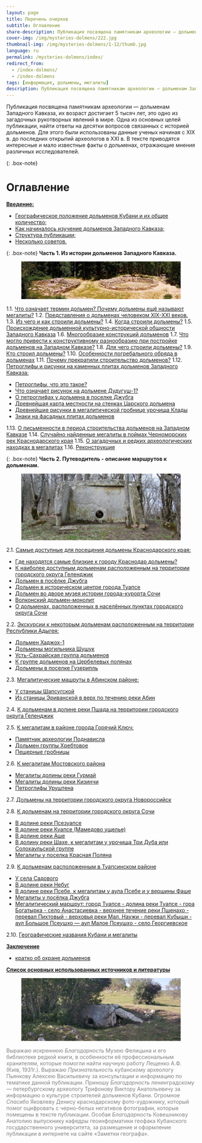 ```yaml
---
layout: page
title: Перечень очерков
subtitle: Оглавление
share-description: Публикация посвящена памятникам археологии — дольменам Западного Кавказа, их возраст достигает 5 тысяч лет, это одно из загадочных рукотворных явлений в мире.
cover-img: /img/mysteries-dolmens/222.jpg
thumbnail-img: /img/mysteries-dolmens/1-12/thumb.jpg
language: ru
permalink: /mysteries-dolmens/index/
redirect_from:
  - /index-dolmens/
  - /index-dolmens
tags: [информация, дольмены, мегалиты]
description: Публикация посвящена памятникам археологии — дольменам Западного Кавказа, их возраст достигает 5 тысяч лет, это одно из загадочных рукотворных явлений в мире. Одна из основных целей публикации, найти ответы на десятки вопросов связанных с историей дольменов. Для этого были использованы данные ученых начиная с ХIХ в. до последних открытий археологов в ХХI в. В тексте приводятся интересные и мало известные факты о дольменах, отражающие мнения различных исследователей.
---
```

Публикация посвящена памятникам археологии — дольменам Западного Кавказа, их возраст достигает 5 тысяч лет, это одно из загадочных рукотворных явлений в мире. Одна из основных целей публикации, найти ответы на десятки вопросов связанных с историей дольменов. Для этого были использованы данные ученых начиная с ХIХ в. до последних открытий археологов в ХХI в. В тексте приводятся интересные и мало известные факты о дольменах, отражающие мнения различных исследователей.

{: .box-note}
# Оглавление

[**Введение:**](/mysteries-dolmens/intro/)
- [Географическое положение дольменов Кубани и их общее количество;](/mysteries-dolmens/intro/#%D0%B2%D0%B2%D0%B5%D0%B4%D0%B5%D0%BD%D0%B8%D0%B51)
- [Как начиналось изучение дольменов Западного Кавказа;](/mysteries-dolmens/intro/#%D0%B2%D0%B2%D0%B5%D0%B4%D0%B5%D0%BD%D0%B8%D0%B52)
- [Структура публикации;](/mysteries-dolmens/intro/#%D0%B2%D0%B2%D0%B5%D0%B4%D0%B5%D0%BD%D0%B8%D0%B53)
- [Несколько советов.](/mysteries-dolmens/intro/#%D0%B2%D0%B2%D0%B5%D0%B4%D0%B5%D0%BD%D0%B8%D0%B54)

{: .box-note}
**<a name="ch1"></a>Часть 1. Из истории дольменов Западного Кавказа.**

<figure>
	<img alt="Мегалитический комплекс Жане 1" title="Мегалитический комплекс Жане 1" src="/img/mysteries-dolmens/index/03.jpg"/>
</figure>

1.1. [Что означает термин дольмен? Почему дольмены ещё называют мегалиты?](/mysteries-dolmens/ch1p1/)
1.2. [Представления о дольменах человеком ХIХ-ХХI веков.](/mysteries-dolmens/ch1p2/)
1.3. [Из чего и как строили дольмены?](/mysteries-dolmens/ch1p3/)
1.4. [Когда строили дольмены?](/mysteries-dolmens/ch1p4/)
1.5. [Происхождение дольменной культурно-исторической общности Западного Кавказа](/mysteries-dolmens/ch1p5/)
1.6. [Многообразие конструкций дольменов](/mysteries-dolmens/ch1p6/)
1.7. [Что могло привести к конструктивному разнообразию при постройке дольменов на Западном Кавказе?](/mysteries-dolmens/ch1p7/)
1.8. [Для чего строили дольмены?](/mysteries-dolmens/ch1p8/)
1.9. [Кто строил дольмены?](/mysteries-dolmens/ch1p9/)
1.10. [Особенности погребального обряда в дольменах](/mysteries-dolmens/ch1p10/)
1.11. [Почему прекратили строительство дольменов?](/mysteries-dolmens/ch1p11/)
1.12. [Петроглифы и рисунки на каменных плитах дольменов Западного Кавказа:](/mysteries-dolmens/ch1p12/)
- [Петроглифы, что это такое?](/mysteries-dolmens/ch1p12/#petr1)
- [Что означает рисунок на дольмене Дудугуш-1?](/mysteries-dolmens/ch1p12/#petr2)
- [О петроглифах у дольмена в поселке Джубга](/mysteries-dolmens/ch1p12/#petr3)
- [Древнейшая карта местности на стенках Царского дольмена](/mysteries-dolmens/ch1p12/#petr4)
- [Древнейшие рисунки в мегалитической гробнице урочища Клады](/mysteries-dolmens/ch1p12/#petr5)
- [Знаки на фасадных плитах дольменов](/mysteries-dolmens/ch1p12/#petr6)

1.13. [О письменности в период строительства дольменов на Западном Кавказе](/mysteries-dolmens/ch1p13/)
1.14. [Случайно найденные мегалиты в поймах Черноморских рек Краснодарского края](/mysteries-dolmens/ch1p14/)
1.15. [О загадочных и редких археологических находках в мегалитах](/mysteries-dolmens/ch1p15/)
1.16. [Реконструкция](/mysteries-dolmens/ch1p16/)

{: .box-note}
**<a name="ch2"></a>Часть 2. Путеводитель - описание маршрутов к дольменам.**

<figure>
	<img alt="Плиточный дольмен, западный из двух мегалитов, сооруженных в нескольких метрах друг от друга. Расположены в 3,5 км на северо-восток от посёлка Новый Абинского района у безымянной высоты 460,2 м" title="Плиточный дольмен, западный из двух мегалитов, сооруженных в нескольких метрах друг от друга. Расположены в 3,5 км на северо-восток от посёлка Новый Абинского района у безымянной высоты 460,2 м" src="/img/mysteries-dolmens/index/01.jpg"/>
</figure>

2.1. [Самые доступные для посещения дольмены Краснодарского края:](/mysteries-dolmens/ch2p1/)
- [Где находятся самые близкие к городу Краснодар дольмены?](/mysteries-dolmens/ch2p1/#2-1-1)
- [К наиболее доступным дольменам расположенным на территории городского округа Геленджик](/mysteries-dolmens/ch2p1/#2-1-2)
- [Дольмен в посёлке Джубга](/mysteries-dolmens/ch2p1/#2-1-3)
- [Дольмен в историческом центре города Туапсе](/mysteries-dolmens/ch2p1/#2-1-4)
- [Дольмен во дворе музея истории города-курорта Сочи](/mysteries-dolmens/ch2p1/#2-1-5)
- [Волконский дольмен-монолит](/mysteries-dolmens/ch2p1/#2-1-6)
- [О дольменах, расположенных в населённых пунктах городского округа Сочи](/mysteries-dolmens/ch2p1/#2-1-7)

2.2. [Экскурсии к некоторым дольменам расположенным на территории Республики Адыгея:](/mysteries-dolmens/ch2p2/)
- [Дольмен Хаджох-1](/mysteries-dolmens/ch2p2/#2-2-1)
- [Дольмены могильника Шушук](/mysteries-dolmens/ch2p2/#2-2-5)
- [Усть-Сахрайская группа дольменов](/mysteries-dolmens/ch2p2/#2-2-2)
- [К группе дольменов на Цербелевых полянах](/mysteries-dolmens/ch2p2/#2-2-3)
- [Дольмены в поселке Гузерипль](/mysteries-dolmens/ch2p2/#2-2-4)

2.3. [Мегалитические машруты в Абинском районе:](/mysteries-dolmens/ch2p3/)
- [У станицы Шапсугской](/mysteries-dolmens/ch2p3/#2-3-1)
- [Из станицы Эриванской в верх по течению реки Абин](/mysteries-dolmens/ch2p3/#2-3-2)

2.4. [К дольменам в долине реки Пшада на территории городского округа Геленджик](/mysteries-dolmens/ch2p4/)

2.5. [К мегалитам в районе города Горячий Ключ:](/mysteries-dolmens/ch2p5/)
- [Памятник археологии Поднависла](/mysteries-dolmens/ch2p5/#2-5-1)
- [Дольмен группы Хребтовое](/mysteries-dolmens/ch2p5/#2-5-2)
- [Пещерные гробницы](/mysteries-dolmens/ch2p5/#2-5-3)

2.6. [К мегалитам Мостовского района](/mysteries-dolmens/ch2p6/)
- [Мегалиты долины реки Гурмай](/mysteries-dolmens/ch2p6/#2-6-1)
- [Мегалиты долины реки Кизинчи](/mysteries-dolmens/ch2p6/#2-6-2)
- [Петроглифы Уруштена](/mysteries-dolmens/ch2p6/#2-6-3)

2.7. [Дольмены на территории городского округа Новороссийск](/mysteries-dolmens/ch2p7/)

2.8. [К дольменам на территории городского округа Сочи](/mysteries-dolmens/ch2p8/)
- [В долине реки Псезуапсе](/mysteries-dolmens/ch2p8/#2-8-1)
- [В долине реки Куапсе (Мамедово ущелье)](/mysteries-dolmens/ch2p8/#2-8-2)
- [В долине реки Аше](/mysteries-dolmens/ch2p8/#2-8-3)
- [В долину реки Шахе, к мегалитам у урочища Три Дуба или Солохаульской группе](/mysteries-dolmens/ch2p8/#2-8-4)
- [Мегалиты у поселка Красная Поляна](/mysteries-dolmens/ch2p8/#2-8-5)

2.9. [К дольменам расположенным в Туапсинском районе](/mysteries-dolmens/ch2p9/)
- [У села Садового ](/mysteries-dolmens/ch2p9/#2-9-1)
- [В долине реки Небуг](/mysteries-dolmens/ch2p9/#2-9-2)
- [В долине реки Псебе, к мегалитам у аула Псебе и у вершины Фаше](/mysteries-dolmens/ch2p9/#2-9-3)
- [Мегалиты у посёлка Джубга](/mysteries-dolmens/ch2p9/#2-9-4)
- [Мегалитический маршрут: город Туапсе - долина реки Туапсе - гора Богатырка - село Анастасиевка - верхнее течение реки Пшенахо - перевал Пихтовый - верховья реки Мал. Наужи - перевал Кубыши - аул Большое Псеушхо — аул Малое Псеушхо - село Георгиевское](/mysteries-dolmens/ch2p9/#2-9-5)

2.10. [Географические названия Кубани и мегалиты](/mysteries-dolmens/ch2p10/)

[**Заключение** ](/mysteries-dolmens/outro)
- [кратко об охране дольменов](/mysteries-dolmens/outro/#protect)

[**Список основных использованных источников и литературы**](/mysteries-dolmens/list-of-references)

<figure>
	<img alt="Дольмен из Кизинской группы. Характерная особенность дольменов здесь, состоит в том, что они сделаны в основном из известняка иногда доломита, и имеют своеобразную арочную форму лаза" title="Дольмен из Кизинской группы. Характерная особенность дольменов здесь, состоит в том, что они сделаны в основном из известняка иногда доломита, и имеют своеобразную арочную форму лаза" src="/img/mysteries-dolmens/index/02.jpg"/>
</figure>

<span style="color:gray">Выражаю искреннюю _Благодарность_ Музею Фелицына и его библиотеке редкой книги, в особенности её профессиональным хранителям, которые помогли найти научную работу Лещенко А.Ф. (Киiв, 1931г.). Выражаю _Признательность_ кубанскому археологу Пьянкову Алексею Васильевичу за консультации и информацию по тематике данной публикации. Приношу _Благодарность_ ленинградскому — петербургскому археологу Трифонову Виктору Анатольевичу за информацию о культуре строителей дольменов Кубани. Огромное _Спасибо_ Яковлеву Денису краснодарскому фото-художнику, который помог оцифровать с черно-белых негативов фотографии, которые помещены в тексте публикации. Особая _Благодарность_ Ковешникову Анатолию выпускнику кафедры геоинформатики геофака Кубанского государственного университета, за размещение и оформление публикации в интернете на сайте «Заметки географа».</span>
